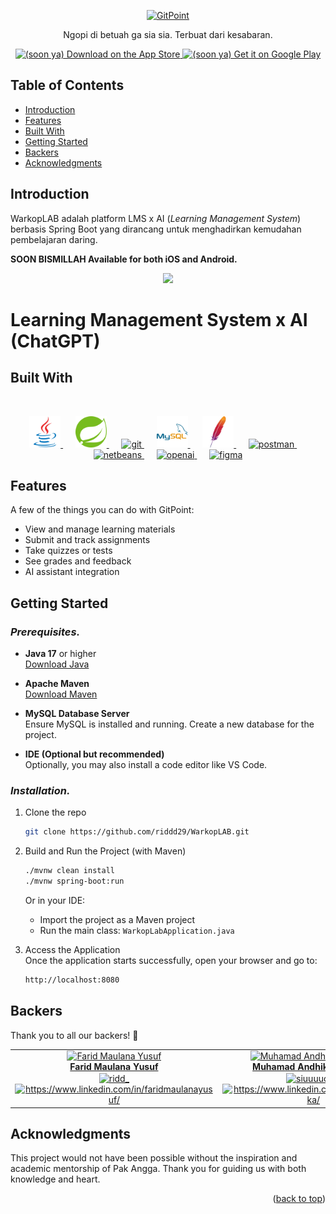 <a id="readme-top"></a>

<p align="center">
  <a href="https://gitpoint.co/">
    <img alt="GitPoint" title="GitPoint" src="https://github.com/user-attachments/assets/ece8fc1c-7593-47d8-8d1c-5d8fbe262539" width="450">
  </a>
</p>

<p align="center">
  Ngopi di betuah ga sia sia. Terbuat dari kesabaran.
</p>

<p align="center">
  <a href="">
    <img alt="(soon ya) Download on the App Store" title="App Store" src="http://i.imgur.com/0n2zqHD.png" width="140">
  </a>
  <a href="">
    <img alt="(soon ya) Get it on Google Play" title="Google Play" src="http://i.imgur.com/mtGRPuM.png" width="140">
  </a>
</p>

## Table of Contents

- [Introduction](#introduction)
- [Features](#features)
- [Built With](#built-with)
- [Getting Started](#getting-started)
- [Backers](#backers)
- [Acknowledgments](#acknowledgments)

## Introduction

WarkopLAB adalah platform LMS x AI (_Learning Management System_) berbasis Spring Boot yang dirancang untuk menghadirkan kemudahan pembelajaran daring.

**SOON BISMILLAH Available for both iOS and Android.**

<p align="center">
  <img src = "https://i.imgur.com/1a15nkD.png" width=350> 
</p> 


# Learning Management System x AI (ChatGPT)
## Built With
<br>
<p align="center">
<!-- Java -->
</a> <a href="https://www.java.com" target="_blank" rel="noreferrer"> <img src="https://raw.githubusercontent.com/devicons/devicon/master/icons/java/java-original.svg" alt="java" width="50" height="50"/> </a>
<!-- Spring Boot --> &nbsp;&nbsp;&nbsp;&nbsp;
<a href="https://spring.io/projects/spring-boot" target="_blank" rel="noreferrer">
<img src="https://raw.githubusercontent.com/devicons/devicon/master/icons/spring/spring-original.svg" alt="springboot" width="50" height="50"/>
</a>
<!-- Git --> &nbsp;&nbsp;&nbsp;&nbsp;
<a href="https://git-scm.com/" target="_blank" rel="noreferrer"> <img src="https://www.vectorlogo.zone/logos/git-scm/git-scm-icon.svg" alt="git" width="50" height="50"/> </a>
<!-- MySql --> &nbsp;&nbsp;&nbsp;&nbsp;
  <a href="https://www.mysql.com/" target="_blank" rel="noreferrer"> <img src="https://raw.githubusercontent.com/devicons/devicon/master/icons/mysql/mysql-original-wordmark.svg" alt="mysql" width="50" height="50"/> </a>
<!-- Maven --> &nbsp;&nbsp;&nbsp;&nbsp;
  <a href="https://maven.apache.org/" target="_blank" rel="noreferrer">
  <img src="https://raw.githubusercontent.com/devicons/devicon/master/icons/apache/apache-original.svg" alt="maven" width="50" height="50"/>
  </a>
<!-- Postman --> &nbsp;&nbsp;&nbsp;&nbsp;
<a href="https://www.postman.com/" target="_blank" rel="noreferrer">
<img src="https://www.vectorlogo.zone/logos/getpostman/getpostman-icon.svg" alt="postman" width="50" height="50"/>
</a>
<!-- Apache NetBeans --> &nbsp;&nbsp;&nbsp;&nbsp;
<a href="https://netbeans.apache.org/" target="_blank" rel="noreferrer">
<img src="https://upload.wikimedia.org/wikipedia/commons/9/98/Apache_NetBeans_Logo.svg" alt="netbeans" width="50" height="50"/>
</a>
<!-- OpenAI --> &nbsp;&nbsp;&nbsp;&nbsp;
<a href="https://platform.openai.com/" target="_blank" rel="noreferrer">
<img src="https://cdn.brandfetch.io/idR3duQxYl/w/400/h/400/theme/dark/icon.jpeg?c=1dxbfHSJFAPEGdCLU4o5B" alt="openai" width="50" height="50"/>
</a>
<!-- Figma --> &nbsp;&nbsp;&nbsp;&nbsp;
<a href="https://www.figma.com/" target="_blank" rel="noreferrer"> <img src="https://www.vectorlogo.zone/logos/figma/figma-icon.svg" alt="figma" width="50" height="50"/> </a>
</p>

## Features
A few of the things you can do with GitPoint:

- View and manage learning materials
- Submit and track assignments
- Take quizzes or tests
- See grades and feedback
- AI assistant integration

## Getting Started

### _Prerequisites._

- **Java 17** or higher  
  [Download Java](https://www.oracle.com/java/technologies/downloads/)

- **Apache Maven**  
  [Download Maven](https://maven.apache.org/download.cgi)

- **MySQL Database Server**  
  Ensure MySQL is installed and running. Create a new database for the project.

- **IDE (Optional but recommended)**  
  Optionally, you may also install a code editor like VS Code.

### _Installation._
1. Clone the repo
   ```sh
   git clone https://github.com/riddd29/WarkopLAB.git
   ```
   
2. Build and Run the Project (with Maven)
   ```sh
   ./mvnw clean install
   ./mvnw spring-boot:run
   ```
   Or in your IDE:
   - Import the project as a Maven project
   - Run the main class: `WarkopLabApplication.java` 

3. Access the Application  
  Once the application starts successfully, open your browser and go to:
   
   ```sh
   http://localhost:8080
   ```

## Backers

Thank you to all our backers! 🙏

<table align="center" border="0">
  <tr>
    <td align="center">
      <a href="https://github.com/riddd29">
        <img src="https://avatars.githubusercontent.com/u/151590619?v=4" width="240" alt="Farid Maulana Yusuf"> 
        <br>
        <strong>Farid Maulana Yusuf</strong>
      </a>
      <br>
      <a href="https://instagram.com/ridd_" target="blank"><img align="center" src="https://raw.githubusercontent.com/rahuldkjain/github-profile-readme-generator/master/src/images/icons/Social/instagram.svg" alt="ridd_" height="10" width="20" /></a>
      <a href="https://linkedin.com/in/faridmaulanayusuf/" target="blank"><img align="center" src="https://raw.githubusercontent.com/rahuldkjain/github-profile-readme-generator/master/src/images/icons/Social/linked-in-alt.svg" alt="https://www.linkedin.com/in/faridmaulanayusuf/" height="10" width="20" /></a>
    </td>
    <td align="center">
      <a href="https://github.com/Andhika-Rey">
        <img src="https://avatars.githubusercontent.com/u/212610633?v=4" width="240" alt="Muhamad Andhika Aristya R">
        <br>
        <strong>Muhamad Andhika Aristya R</strong>
      </a>
      <br>
      <a href="https://instagram.com/siuuuudika" target="blank"><img align="center" src="https://raw.githubusercontent.com/rahuldkjain/github-profile-readme-generator/master/src/images/icons/Social/instagram.svg" alt="siuuuudika" height="10" width="20" /></a>
      <a href="https://linkedin.com/in/aristyaandhika/" target="blank"><img align="center" src="https://raw.githubusercontent.com/rahuldkjain/github-profile-readme-generator/master/src/images/icons/Social/linked-in-alt.svg" alt="https://www.linkedin.com/in/aristyaandhika/" height="10" width="20" /></a>
    </td>
  </tr>
</table>

## Acknowledgments

This project would not have been possible without the inspiration and academic mentorship of Pak Angga. Thank you for guiding us with both knowledge and heart.
<p align="right">(<a href="#readme-top">back to top</a>)</p>
